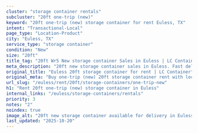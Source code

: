 ```yaml
---
cluster: "storage container rentals"
subcluster: "20ft one-trip (new)"
keyword: "20ft one-trip (new) storage container for rent Euless, TX"
intent: "Transactional-Local"
page_type: "Location-Product"
city: "Euless, TX"
service_type: "storage container"
condition: "New"
size: "20ft"
title_tag: "20ft Wr5 New storage container Sales in Euless | LC Container"
meta_description: "20ft new storage container sales in Euless. Fast delivery, competitive pricing. Serving storage containers area. Quote ID: 9IA. Call (214) 524-4168 for your free quote today."
original_title: "Euless 20ft storage container for rent | LC Container"
original_meta: "Buy one-trip (new) 20ft storage container rent with local delivery in Euless, TX. LC Container — local Since 2003. Request a fast quote today."
url_slug: "/euless/rent/20ft/storage-containers/one-trip-new"
h1: "Rent 20ft one-trip (new) storage container in Euless"
internal_links: "/euless/storage-containers/rentals"
priority: 3
notes: "2"
noindex: true
image_alt: "20ft new storage container available for delivery in Euless"
last_updated: "2025-10-20"
---
```


<!-- TODO: Add unique city/inventory copy, images, and internal links here. -->
